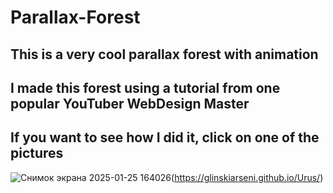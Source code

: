 # Parallax-Forest
## This is a very cool parallax forest with animation
## I made this forest using a tutorial from one popular YouTuber WebDesign Master
## If you want to see how I did it, click on one of the pictures
![Снимок экрана 2025-01-25 164026](https://github.com/user-attachments/assets/5f1e8f12-d3b8-488f-a3a7-c10ff24931b0)(https://glinskiarseni.github.io/Urus/)

